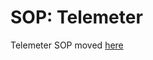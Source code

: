 # SOP: Telemeter

<!-- TOC depthTo:2 -->

Telemeter SOP moved [here](https://github.com/rhobs/configuration/tree/main/docs)
